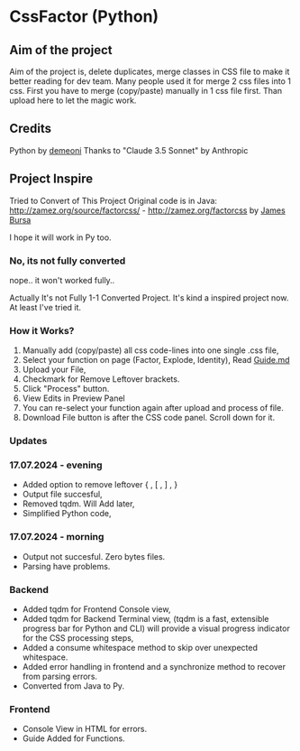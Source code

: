 # CssFactor (Python)
## Aim of the project
Aim of the project is, delete duplicates, merge classes in CSS file to make it better reading for dev team. Many people used it for merge 2 css files into 1 css. First you have to merge (copy/paste) manually in 1 css file first. Than upload here to let the magic work.

## Credits
Python by [demeoni](https://github.com/demeoni)
Thanks to "Claude 3.5 Sonnet" by Anthropic

## Project Inspire
Tried to Convert of This Project
Original code is in Java:
http://zamez.org/source/factorcss/ - http://zamez.org/factorcss
by [James Bursa](https://github.com/jamesbursa)

I hope it will work in Py too.

### No, its not fully converted
nope.. it won't worked fully..

Actually It's not Fully 1-1 Converted Project.
It's kind a inspired project now.
At least I've tried it.

### How it Works?
1. Manually add (copy/paste) all css code-lines into one single .css file,
2. Select your function on page (Factor, Explode, Identity), Read [Guide.md](./static/guide.md)
3. Upload your File,
4. Checkmark for Remove Leftover brackets.
5. Click "Process" button.
6. View Edits in Preview Panel
7. You can re-select your function again after upload and process of file.
8. Download File button is after the CSS code panel. Scroll down for it.


### Updates
### 17.07.2024 - evening

* Added option to remove leftover { , [ ,  ] , }
* Output file succesful,
* Removed tqdm. Will Add later,
* Simplified Python code,


### 17.07.2024 - morning

* Output not succesful. Zero bytes files.
* Parsing have problems.

### Backend
* Added tqdm for Frontend Console view,
* Added tqdm for Backend Terminal view, (tqdm is a fast, extensible progress bar for Python and CLI) will provide a visual progress indicator for the CSS processing steps,
* Added a consume whitespace method to skip over unexpected whitespace.
* Added error handling in frontend and a synchronize method to recover from parsing errors.
* Converted from Java to Py.

### Frontend
* Console View in HTML for errors.
* Guide Added for Functions.
